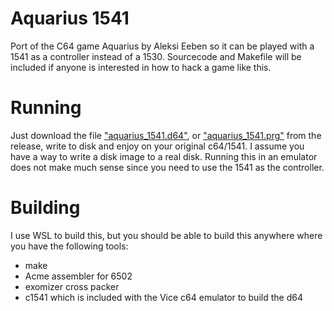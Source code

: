 # Aquarius 1541
Port of the C64 game Aquarius by Aleksi Eeben so it can be played with a 1541 as a controller instead of a 1530. Sourcecode and Makefile will be included if anyone is interested in how to hack a game like this.

# Running
Just download the file ["aquarius_1541.d64"](https://github.com/tixiv/aquarius_1541/releases/download/original_release/aquarius_1541.d64), or ["aquarius_1541.prg"](https://github.com/tixiv/aquarius_1541/releases/download/original_release/aquarius_1541.prg) from the release, write to disk and enjoy on your original c64/1541. I assume you have a way to write a disk image to a real disk. Running this in an emulator does not make much sense since you need to use the 1541 as the controller.

# Building
I use WSL to build this, but you should be able to build this anywhere where you have the following tools:
- make
- Acme assembler for 6502
- exomizer cross packer
- c1541 which is included with the Vice c64 emulator to build the d64


